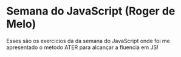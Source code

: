 # Semana do JavaScript (Roger de Melo)
 Esses são os exercicios da da semana do JavaScript onde foi me apresentado o metodo ATER para alcançar a fluencia em JS!
